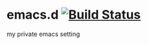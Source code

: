 # emacs.d [![Build Status](https://travis-ci.com/garaemon/emacs.d.svg?branch=master)](https://travis-ci.com/garaemon/emacs.d)

my private emacs setting
